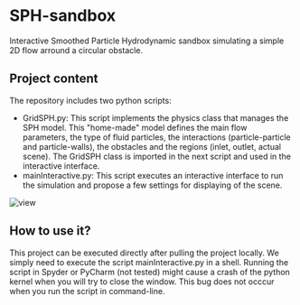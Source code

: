 # SPH-sandbox
Interactive Smoothed Particle Hydrodynamic sandbox simulating a simple 2D flow arround a circular obstacle.

## Project content

The repository includes two python scripts:
- GridSPH.py: This script implements the physics class that manages the SPH model. This "home-made" model defines the main flow parameters, the type of fluid particles, the interactions (particle-particle and particle-walls), the obstacles and the regions (inlet, outlet, actual scene). The GridSPH class is imported in the next script and used in the interactive interface.
- mainInteractive.py: This script executes an interactive interface to run the simulation and propose a few settings for displaying of the scene. 
 
![view](https://user-images.githubusercontent.com/57091666/153754191-1d3fea5f-755b-4d12-b685-0ab7fddd4a88.png)

## How to use it?

This project can be executed directly after pulling the project locally. We simply need to execute the script mainInteractive.py in a shell. Running the script in Spyder or PyCharm (not tested) might cause a crash of the python kernel when you will try to close the window. This bug does not occcur when you run the script in command-line.

